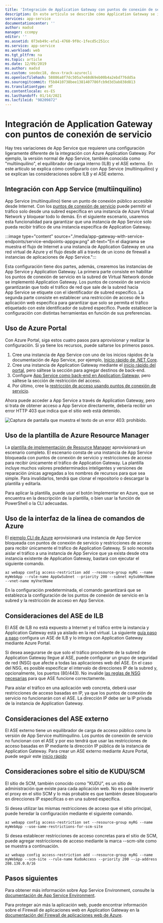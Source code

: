 ```yaml
---
title: 'Integración de Application Gateway con puntos de conexión de servicio: Azure App Service | Microsoft Docs'
description: En este artículo se describe cómo Application Gateway se integra con Azure App Service protegido con puntos de conexión de servicio.
services: app-service
documentationcenter: ''
author: madsd
manager: ccompy
editor: ''
ms.assetid: 073eb49c-efa1-4760-9f0c-1fecd5c251cc
ms.service: app-service
ms.workload: web
ms.tgt_pltfrm: na
ms.topic: article
ms.date: 12/09/2019
ms.author: madsd
ms.custom: seodec18, devx-track-azurecli
ms.openlocfilehash: 58886a8f7dc505a7e68d69eb00b4a2ebd776dd5a
ms.sourcegitcommit: f5b8410738bee1381407786fcb9d3d3ab838d813
ms.translationtype: HT
ms.contentlocale: es-ES
ms.lasthandoff: 01/14/2021
ms.locfileid: "98209872"
---
```

# <a name="application-gateway-integration-with-service-endpoints"></a>Integración de Application Gateway con puntos de conexión de servicio
Hay tres variaciones de App Service que requieren una configuración ligeramente diferente de la integración con Azure Application Gateway. Por ejemplo, la versión normal de App Service, también conocida como "multiinquilino", el equilibrador de carga interno (ILB) y el ASE externo. En este artículo se explica cómo configurarlo con App Service (multiinquilino) y se explican las consideraciones sobre ILB y el ASE externo.

## <a name="integration-with-app-service-multi-tenant"></a>Integración con App Service (multiinquilino)
App Service (multiinquilino) tiene un punto de conexión público accesible desde Internet. Con los [puntos de conexión de servicio](../../virtual-network/virtual-network-service-endpoints-overview.md) puede permitir el tráfico solo desde una subred específica en una instancia de Azure Virtual Network y bloquear todo lo demás. En el siguiente escenario, usaremos esta funcionalidad para garantizar que una instancia de App Service solo pueda recibir tráfico de una instancia específica de Application Gateway.

:::image type="content" source="./media/app-gateway-with-service-endpoints/service-endpoints-appgw.png" alt-text="En el diagrama se muestra el flujo de Internet a una instancia de Application Gateway en una red virtual de Azure y el flujo desde allí a través de un icono de firewall a instancias de aplicaciones de App Service.":::

Esta configuración tiene dos partes, además, crearemos las instancias de App Service y Application Gateway. La primera parte consiste en habilitar los puntos de conexión de servicio en la subred de Virtual Network donde se implementó Application Gateway. Los puntos de conexión de servicio garantizarán que todo el tráfico de red que sale de la subred hacia App Service se etiquete con el identificador de subred específico. La segunda parte consiste en establecer una restricción de acceso de la aplicación web específica para garantizar que solo se permita el tráfico etiquetado con este identificador de subred específico. Puede establecer la configuración con distintas herramientas en función de sus preferencias.

## <a name="using-azure-portal"></a>Uso de Azure Portal
Con Azure Portal, siga estos cuatro pasos para aprovisionar y realizar la configuración. Si ya tiene los recursos, puede saltarse los primeros pasos.
1. Cree una instancia de App Service con uno de los inicios rápidos de la documentación de App Service, por ejemplo, [Inicio rápido de .NET Core](../quickstart-dotnetcore.md).
2. Cree una instancia de Application Gateway mediante el [inicio rápido del portal](../../application-gateway/quick-create-portal.md), pero sáltese la sección para agregar destinos de back-end.
3. Configure [App Service como back-end en Application Gateway](../../application-gateway/configure-web-app-portal.md), pero sáltese la sección de restricción del acceso.
4. Por último, cree la [restricción de acceso usando puntos de conexión de servicio](../../app-service/app-service-ip-restrictions.md#set-a-service-endpoint-based-rule).

Ahora puede acceder a App Service a través de Application Gateway, pero si trata de obtener acceso a App Service directamente, debería recibir un error HTTP 403 que indica que el sitio web está detenido.

![Captura de pantalla que muestra el texto de un error 403: prohibido.](./media/app-gateway-with-service-endpoints/website-403-forbidden.png)

## <a name="using-azure-resource-manager-template"></a>Uso de la plantilla de Azure Resource Manager
La [plantilla de implementación de Resource Manager][template-app-gateway-app-service-complete] aprovisionará un escenario completo. El escenario consta de una instancia de App Service bloqueada con puntos de conexión de servicio y restricciones de acceso para recibir únicamente el tráfico de Application Gateway. La plantilla incluye muchos valores predeterminados inteligentes y versiones de reparación únicas agregadas a los nombres de recursos para que sea simple. Para invalidarlos, tendrá que clonar el repositorio o descargar la plantilla y editarla. 

Para aplicar la plantilla, puede usar el botón Implementar en Azure, que se encuentra en la descripción de la plantilla, o bien usar la función de PowerShell o la CLI adecuadas.

## <a name="using-azure-command-line-interface"></a>Uso de la interfaz de la línea de comandos de Azure
El [ejemplo CLI de Azure](../../app-service/scripts/cli-integrate-app-service-with-application-gateway.md) aprovisionará una instancia de App Service bloqueada con puntos de conexión de servicio y restricciones de acceso para recibir únicamente el tráfico de Application Gateway. Si solo necesita aislar el tráfico a una instancia de App Service que ya exista desde otra instancia existente de Application Gateway, bastará con ejecutar el siguiente comando.

```azurecli-interactive
az webapp config access-restriction add --resource-group myRG --name myWebApp --rule-name AppGwSubnet --priority 200 --subnet mySubNetName --vnet-name myVnetName
```

En la configuración predeterminada, el comando garantizará que se establezca la configuración de los puntos de conexión de servicio en la subred y la restricción de acceso en App Service.

## <a name="considerations-for-ilb-ase"></a>Consideraciones del ASE de ILB
El ASE de ILB no está expuesto a Internet y el tráfico entre la instancia y Application Gateway está ya aislado en la red virtual. La siguiente [guía paso a paso](../environment/integrate-with-application-gateway.md) configura un ASE de ILB y lo integra con Application Gateway mediante Azure Portal. 

Si desea asegurarse de que solo el tráfico procedente de la subred de Application Gateway llegue al ASE, puede configurar un grupo de seguridad de red (NSG) que afecte a todas las aplicaciones web del ASE. En el caso del NSG, es posible especificar el intervalo de direcciones IP de la subred y, opcionalmente, los puertos (80/443). No invalide [las reglas de NSG necesarias](../environment/network-info.md#network-security-groups) para que ASE funcione correctamente.

Para aislar el tráfico en una aplicación web concreta, deberá usar restricciones de acceso basadas en IP, ya que los puntos de conexión de servicio no funcionarán con el ASE. La dirección IP debe ser la IP privada de la instancia de Application Gateway.

## <a name="considerations-for-external-ase"></a>Consideraciones del ASE externo
El ASE externo tiene un equilibrador de carga de acceso público como la versión de App Service multiinquilino. Los puntos de conexión de servicio no funcionan con el ASE y por eso tendrá que usar las restricciones de acceso basadas en IP mediante la dirección IP pública de la instancia de Application Gateway. Para crear un ASE externo mediante Azure Portal, puede seguir este [inicio rápido](../environment/create-external-ase.md)

[template-app-gateway-app-service-complete]: https://github.com/Azure/azure-quickstart-templates/tree/master/201-web-app-with-app-gateway-v2/ "Plantilla de Azure Resource Manager para un escenario completo"

## <a name="considerations-for-kuduscm-site"></a>Consideraciones sobre el sitio de KUDU/SCM
El sitio de SCM, también conocido como "KUDU", es un sitio de administración que existe para cada aplicación web. No es posible invertir el proxy en el sitio SCM y lo más probable es que también desee bloquearlo en direcciones IP específicas o en una subred específica.

Si desea utilizar las mismas restricciones de acceso que el sitio principal, puede heredar la configuración mediante el siguiente comando.

```azurecli-interactive
az webapp config access-restriction set --resource-group myRG --name myWebApp --use-same-restrictions-for-scm-site
```

Si desea establecer restricciones de acceso concretas para el sitio de SCM, puede agregar restricciones de acceso mediante la marca --scm-site como se muestra a continuación.

```azurecli-interactive
az webapp config access-restriction add --resource-group myRG --name myWebApp --scm-site --rule-name KudoAccess --priority 200 --ip-address 208.130.0.0/16
```

## <a name="next-steps"></a>Pasos siguientes
Para obtener más información sobre App Service Environment, consulte la [documentación de App Service Environment](/azure/app-service/environment).

Para proteger aún más la aplicación web, puede encontrar información sobre el Firewall de aplicaciones web en Application Gateway en la [documentación del Firewall de aplicaciones web de Azure](../../web-application-firewall/ag/ag-overview.md).
